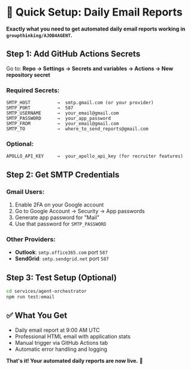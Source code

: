 # 🚀 Quick Setup: Daily Email Reports

**Exactly what you need to get automated daily email reports working in `groupthinking/AJOB4AGENT`.**

## Step 1: Add GitHub Actions Secrets
Go to: **Repo → Settings → Secrets and variables → Actions → New repository secret**

### Required Secrets:
```
SMTP_HOST          →  smtp.gmail.com (or your provider)
SMTP_PORT          →  587
SMTP_USERNAME      →  your_email@gmail.com  
SMTP_PASSWORD      →  your_app_password
SMTP_FROM          →  your_email@gmail.com
SMTP_TO            →  where_to_send_reports@gmail.com
```

### Optional:
```
APOLLO_API_KEY     →  your_apollo_api_key (for recruiter features)
```

## Step 2: Get SMTP Credentials

### Gmail Users:
1. Enable 2FA on your Google account
2. Go to Google Account → Security → App passwords
3. Generate app password for "Mail"
4. Use that password for `SMTP_PASSWORD`

### Other Providers:
- **Outlook**: `smtp.office365.com` port `587`
- **SendGrid**: `smtp.sendgrid.net` port `587`

## Step 3: Test Setup (Optional)
```bash
cd services/agent-orchestrator
npm run test:email
```

## ✅ What You Get
- Daily email report at 9:00 AM UTC
- Professional HTML email with application stats
- Manual trigger via GitHub Actions tab
- Automatic error handling and logging

**That's it! Your automated daily reports are now live.** 🎯